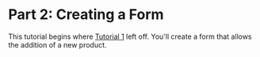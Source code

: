 # Part 2: Creating a Form

This tutorial begins where [Tutorial 1](https://docs.google.com/document/d/1MF52io4nymFJoeAoKQnOlovHMtwh5qbk0kRb9rNU1fI/edit#heading=h.rc9ynztdksa4) left off. You'll create a form that allows the addition of a new product.   


